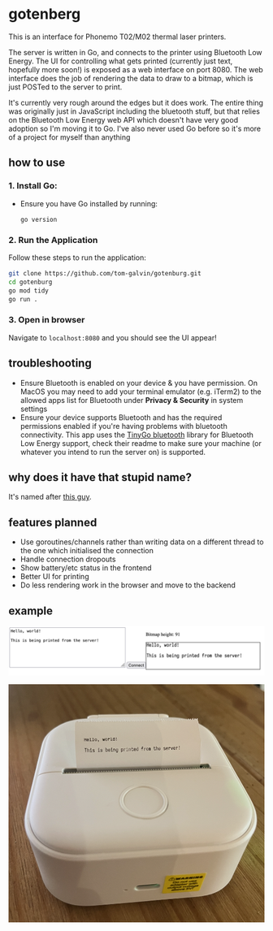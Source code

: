 # gotenberg

This is an interface for Phonemo T02/M02 thermal laser printers.

The server is written in Go, and connects to the printer using Bluetooth Low Energy. The UI for controlling what gets printed (currently just text, hopefully more soon!) is exposed as a web interface on port 8080. The web interface does the job of rendering the data to draw to a bitmap, which is just POSTed to the server to print.

It's currently very rough around the edges but it does work. The entire thing was originally just in JavaScript including the bluetooth stuff, but that relies on the Bluetooth Low Energy web API which doesn't have very good adoption so I'm moving it to Go. I've also never used Go before so it's more of a project for myself than anything

## how to use

### 1. **Install Go**:
   - Ensure you have Go installed by running:
     ```
     go version
     ```

### 2. **Run the Application**

Follow these steps to run the application:

```sh
git clone https://github.com/tom-galvin/gotenburg.git
cd gotenburg
go mod tidy
go run .
```

### 3. **Open in browser**

Navigate to `localhost:8080` and you should see the UI appear!

## troubleshooting

- Ensure Bluetooth is enabled on your device & you have permission. On MacOS you may need to add your terminal emulator (e.g. iTerm2) to the allowed apps list for Bluetooth under **Privacy & Security** in system settings
- Ensure your device supports Bluetooth and has the required permissions enabled if you're having problems with bluetooth connectivity.
  This app uses the [TinyGo bluetooth](https://github.com/tinygo-org/bluetooth) library for Bluetooth Low Energy support, check their readme to make sure your machine (or whatever you intend to run the server on) is supported.

## why does it have that stupid name?

It's named after [this guy](https://en.wikipedia.org/wiki/Johannes_Gutenberg).

## features planned

* Use goroutines/channels rather than writing data on a different thread to the one which initialised the connection
* Handle connection dropouts
* Show battery/etc status in the frontend
* Better UI for printing
* Do less rendering work in the browser and move to the backend

## example

![The web UI](docs/img/ui.png)

![The result](docs/img/result.png)
